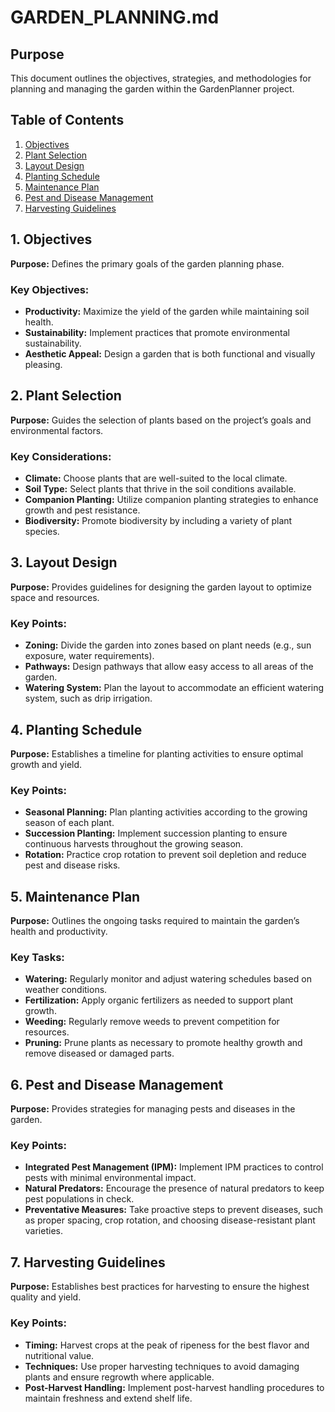 # GARDEN_PLANNING.md

## Purpose
This document outlines the objectives, strategies, and methodologies for planning and managing the garden within the GardenPlanner project.

## Table of Contents
1. [Objectives](#1-objectives)
2. [Plant Selection](#2-plant-selection)
3. [Layout Design](#3-layout-design)
4. [Planting Schedule](#4-planting-schedule)
5. [Maintenance Plan](#5-maintenance-plan)
6. [Pest and Disease Management](#6-pest-and-disease-management)
7. [Harvesting Guidelines](#7-harvesting-guidelines)

## 1. Objectives
**Purpose:** Defines the primary goals of the garden planning phase.

### Key Objectives:
- **Productivity:** Maximize the yield of the garden while maintaining soil health.
- **Sustainability:** Implement practices that promote environmental sustainability.
- **Aesthetic Appeal:** Design a garden that is both functional and visually pleasing.

## 2. Plant Selection
**Purpose:** Guides the selection of plants based on the project’s goals and environmental factors.

### Key Considerations:
- **Climate:** Choose plants that are well-suited to the local climate.
- **Soil Type:** Select plants that thrive in the soil conditions available.
- **Companion Planting:** Utilize companion planting strategies to enhance growth and pest resistance.
- **Biodiversity:** Promote biodiversity by including a variety of plant species.

## 3. Layout Design
**Purpose:** Provides guidelines for designing the garden layout to optimize space and resources.

### Key Points:
- **Zoning:** Divide the garden into zones based on plant needs (e.g., sun exposure, water requirements).
- **Pathways:** Design pathways that allow easy access to all areas of the garden.
- **Watering System:** Plan the layout to accommodate an efficient watering system, such as drip irrigation.

## 4. Planting Schedule
**Purpose:** Establishes a timeline for planting activities to ensure optimal growth and yield.

### Key Points:
- **Seasonal Planning:** Plan planting activities according to the growing season of each plant.
- **Succession Planting:** Implement succession planting to ensure continuous harvests throughout the growing season.
- **Rotation:** Practice crop rotation to prevent soil depletion and reduce pest and disease risks.

## 5. Maintenance Plan
**Purpose:** Outlines the ongoing tasks required to maintain the garden’s health and productivity.

### Key Tasks:
- **Watering:** Regularly monitor and adjust watering schedules based on weather conditions.
- **Fertilization:** Apply organic fertilizers as needed to support plant growth.
- **Weeding:** Regularly remove weeds to prevent competition for resources.
- **Pruning:** Prune plants as necessary to promote healthy growth and remove diseased or damaged parts.

## 6. Pest and Disease Management
**Purpose:** Provides strategies for managing pests and diseases in the garden.

### Key Points:
- **Integrated Pest Management (IPM):** Implement IPM practices to control pests with minimal environmental impact.
- **Natural Predators:** Encourage the presence of natural predators to keep pest populations in check.
- **Preventative Measures:** Take proactive steps to prevent diseases, such as proper spacing, crop rotation, and choosing disease-resistant plant varieties.

## 7. Harvesting Guidelines
**Purpose:** Establishes best practices for harvesting to ensure the highest quality and yield.

### Key Points:
- **Timing:** Harvest crops at the peak of ripeness for the best flavor and nutritional value.
- **Techniques:** Use proper harvesting techniques to avoid damaging plants and ensure regrowth where applicable.
- **Post-Harvest Handling:** Implement post-harvest handling procedures to maintain freshness and extend shelf life.
